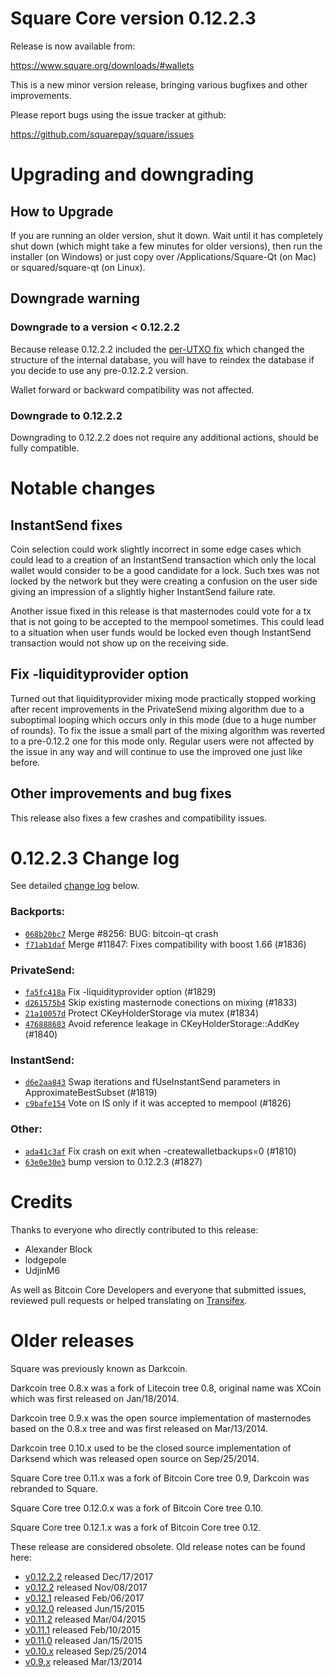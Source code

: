 Square Core version 0.12.2.3
==========================

Release is now available from:

  <https://www.square.org/downloads/#wallets>

This is a new minor version release, bringing various bugfixes and other
improvements.

Please report bugs using the issue tracker at github:

  <https://github.com/squarepay/square/issues>


Upgrading and downgrading
=========================

How to Upgrade
--------------

If you are running an older version, shut it down. Wait until it has completely
shut down (which might take a few minutes for older versions), then run the
installer (on Windows) or just copy over /Applications/Square-Qt (on Mac) or
squared/square-qt (on Linux).

Downgrade warning
-----------------

### Downgrade to a version < 0.12.2.2

Because release 0.12.2.2 included the [per-UTXO fix](release-notes/square/release-notes-0.12.2.2.md#per-utxo-fix)
which changed the structure of the internal database, you will have to reindex
the database if you decide to use any pre-0.12.2.2 version.

Wallet forward or backward compatibility was not affected.

### Downgrade to 0.12.2.2

Downgrading to 0.12.2.2 does not require any additional actions, should be
fully compatible.

Notable changes
===============

InstantSend fixes
-----------------

Coin selection could work slightly incorrect in some edge cases which could
lead to a creation of an InstantSend transaction which only the local wallet
would consider to be a good candidate for a lock. Such txes was not locked by
the network but they were creating a confusion on the user side giving an
impression of a slightly higher InstantSend failure rate.

Another issue fixed in this release is that masternodes could vote for a tx
that is not going to be accepted to the mempool sometimes. This could lead to
a situation when user funds would be locked even though InstantSend transaction
would not show up on the receiving side.

Fix -liquidityprovider option
-----------------------------

Turned out that liquidityprovider mixing mode practically stopped working after
recent improvements in the PrivateSend mixing algorithm due to a suboptimal
looping which occurs only in this mode (due to a huge number of rounds). To fix
the issue a small part of the mixing algorithm was reverted to a pre-0.12.2 one
for this mode only. Regular users were not affected by the issue in any way and
will continue to use the improved one just like before.

Other improvements and bug fixes
--------------------------------

This release also fixes a few crashes and compatibility issues.


0.12.2.3 Change log
===================

See detailed [change log](https://github.com/squarepay/square/compare/v0.12.2.2...squarepay:v0.12.2.3) below.

### Backports:
- [`068b20bc7`](https://github.com/squarepay/square/commit/068b20bc7) Merge #8256: BUG: bitcoin-qt crash
- [`f71ab1daf`](https://github.com/squarepay/square/commit/f71ab1daf) Merge #11847: Fixes compatibility with boost 1.66 (#1836)

### PrivateSend:
- [`fa5fc418a`](https://github.com/squarepay/square/commit/fa5fc418a) Fix -liquidityprovider option (#1829)
- [`d261575b4`](https://github.com/squarepay/square/commit/d261575b4) Skip existing masternode conections on mixing (#1833)
- [`21a10057d`](https://github.com/squarepay/square/commit/21a10057d) Protect CKeyHolderStorage via mutex (#1834)
- [`476888683`](https://github.com/squarepay/square/commit/476888683) Avoid reference leakage in CKeyHolderStorage::AddKey (#1840)

### InstantSend:
- [`d6e2aa843`](https://github.com/squarepay/square/commit/d6e2aa843) Swap iterations and fUseInstantSend parameters in ApproximateBestSubset (#1819)
- [`c9bafe154`](https://github.com/squarepay/square/commit/c9bafe154) Vote on IS only if it was accepted to mempool (#1826)

### Other:
- [`ada41c3af`](https://github.com/squarepay/square/commit/ada41c3af) Fix crash on exit when -createwalletbackups=0 (#1810)
- [`63e0e30e3`](https://github.com/squarepay/square/commit/63e0e30e3) bump version to 0.12.2.3 (#1827)

Credits
=======

Thanks to everyone who directly contributed to this release:

- Alexander Block
- lodgepole
- UdjinM6

As well as Bitcoin Core Developers and everyone that submitted issues,
reviewed pull requests or helped translating on
[Transifex](https://www.transifex.com/projects/p/square/).


Older releases
==============

Square was previously known as Darkcoin.

Darkcoin tree 0.8.x was a fork of Litecoin tree 0.8, original name was XCoin
which was first released on Jan/18/2014.

Darkcoin tree 0.9.x was the open source implementation of masternodes based on
the 0.8.x tree and was first released on Mar/13/2014.

Darkcoin tree 0.10.x used to be the closed source implementation of Darksend
which was released open source on Sep/25/2014.

Square Core tree 0.11.x was a fork of Bitcoin Core tree 0.9,
Darkcoin was rebranded to Square.

Square Core tree 0.12.0.x was a fork of Bitcoin Core tree 0.10.

Square Core tree 0.12.1.x was a fork of Bitcoin Core tree 0.12.

These release are considered obsolete. Old release notes can be found here:

- [v0.12.2.2](release-notes/square/release-notes-0.12.2.2.md) released Dec/17/2017
- [v0.12.2](release-notes/square/release-notes-0.12.2.md) released Nov/08/2017
- [v0.12.1](release-notes/square/release-notes-0.12.1.md) released Feb/06/2017
- [v0.12.0](release-notes/square/release-notes-0.12.0.md) released Jun/15/2015
- [v0.11.2](release-notes/square/release-notes-0.11.2.md) released Mar/04/2015
- [v0.11.1](release-notes/square/release-notes-0.11.1.md) released Feb/10/2015
- [v0.11.0](release-notes/square/release-notes-0.11.0.md) released Jan/15/2015
- [v0.10.x](release-notes/square/release-notes-0.10.0.md) released Sep/25/2014
- [v0.9.x](release-notes/square/release-notes-0.9.0.md) released Mar/13/2014


